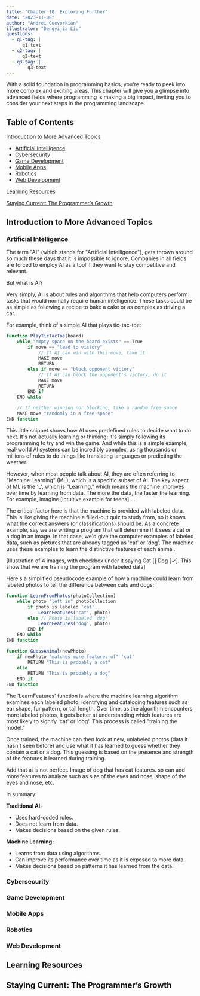 ```yaml
---
title: "Chapter 10: Exploring Further"
date: "2023-11-08"
author: "Andrei Guevorkian"
illustrator: "Dengyijia Liu"
questions:
  - q1-tag: |
      q1-text
  - q2-tag: |
      q2-text
  - q3-tag: |
        q3-text
---
```


With a solid foundation in programming basics, you're ready to peek into more complex and exciting areas. This chapter will give you a glimpse into advanced fields where programming is making a big impact, inviting you to consider your next steps in the programming landscape.

## Table of Contents

[Introduction to More Advanced Topics](#introduction-to-more-advanced-topics)

- [Artificial Intelligence](#artificial-intelligence)
- [Cybersecurity](#cybersecurity)
- [Game Development](#game-development)
- [Mobile Apps](#mobile-apps)
- [Robotics](#robotics)
- [Web Development](#web-development)

[Learning Resources](#learning-resources)

[Staying Current: The Programmer’s Growth](#staying-current-the-programmers-growth)

## Introduction to More Advanced Topics

### Artificial Intelligence

The term "AI" (which stands for "Artificial Intelligence"), gets thrown around so much these days that it is impossible to ignore. Companies in all fields are forced to employ AI as a tool if they want to stay competitive and relevant.

But what is AI?

Very simply, AI is about rules and algorithms that help computers perform tasks that would normally require human intelligence. These tasks could be as simple as following a recipe to bake a cake or as complex as driving a car.

For example, think of a simple AI that plays tic-tac-toe:

```typescript
function PlayTicTacToe(board)
    while "empty space on the board exists" == True
        if move == "lead to victory"
            // If AI can win with this move, take it
            MAKE move
            RETURN
        else if move == "block opponent victory"
            // If AI can block the opponent's victory, do it
            MAKE move
            RETURN
        END if
    END while

    // If neither winning nor blocking, take a random free space
    MAKE move "randomly in a free space"
END function

```

This little snippet shows how AI uses predefined rules to decide what to do next. It's not actually learning or thinking; it's simply following its programming to try and win the game. And while this is a simple example, real-world AI systems can be incredibly complex, using thousands or millions of rules to do things like translating languages or predicting the weather.

However, when most people talk about AI, they are often referring to "Machine Learning" (ML), which is a specific subset of AI. The key aspect of ML is the 'L', which is "Learning," which means the machine improves over time by learning from data. The more the data, the faster the learning. For example, imagine [intuitive example for teens]....

The critical factor here is that the machine is provided with labeled data. This is like giving the machine a filled-out quiz to study from, so it knows what the correct answers (or classifications) should be. As a concrete example, say we are writing a program that will determine if it sees a cat or a dog in an image. In that case, we'd give the computer examples of labeled data, such as pictures that are already tagged as 'cat' or 'dog'. The machine uses these examples to learn the distinctive features of each animal.

[Illustration of 4 images, with checkbox under it saying Cat [] Dog [✓]. This show that we are training the program with labeled data]

Here's a simplified pseudocode example of how a machine could learn from labeled photos to tell the difference between cats and dogs:

```typescript
function LearnFromPhotos(photoCollection)
    while photo "left in" photoCollection
        if photo is labeled 'cat'
            LearnFeatures('cat', photo)
        else // Photo is labeled 'dog'
            LearnFeatures('dog', photo)
        END if
    END while
END function

function GuessAnimal(newPhoto)
    if newPhoto "matches more features of" 'cat'
        RETURN "This is probably a cat"
    else
        RETURN "This is probably a dog"
    END if
END function
```

The 'LearnFeatures' function is where the machine learning algorithm examines each labeled photo, identifying and cataloging features such as ear shape, fur pattern, or tail length. Over time, as the algorithm encounters more labeled photos, it gets better at understanding which features are most likely to signify 'cat' or 'dog'. This process is called "training the model."

Once trained, the machine can then look at new, unlabeled photos (data it hasn't seen before) and use what it has learned to guess whether they contain a cat or a dog. This guessing is based on the presence and strength of the features it learned during training.

Add that ai is not perfect. Image of dog that has cat features. so can add more features to analyze such as size of the eyes and nose, shape of the eyes and nose, etc.

In summary:

**Traditional AI:**

- Uses hard-coded rules.
- Does not learn from data.
- Makes decisions based on the given rules.

**Machine Learning:**

- Learns from data using algorithms.
- Can improve its performance over time as it is exposed to more data.
- Makes decisions based on patterns it has learned from the data.

### Cybersecurity

### Game Development

### Mobile Apps

### Robotics

### Web Development

## Learning Resources

## Staying Current: The Programmer’s Growth
